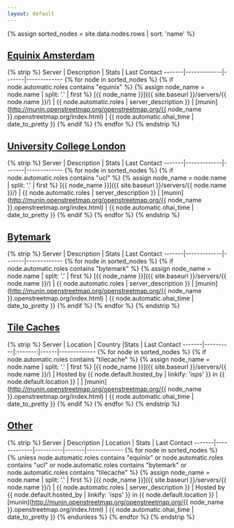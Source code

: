```yaml
---
layout: default
---
```


{% assign sorted_nodes = site.data.nodes.rows | sort: 'name' %}

## [Equinix Amsterdam](#equinix-am6)

{% strip %}
Server | Description | Stats | Last Contact
-------|-------------|-------|-------------
{% for node in sorted_nodes %}
{% if node.automatic.roles contains "equinix" %}
{% assign node_name = node.name | split: '.' | first %}
[{{ node_name }}]({{ site.baseurl }}/servers/{{ node.name }}/) | {{ node.automatic.roles | server_description }} | [munin](http://munin.openstreetmap.org/openstreetmap.org/{{ node_name }}.openstreetmap.org/index.html) | {{ node.automatic.ohai_time | date_to_pretty }}
{% endif %}
{% endfor %}
{% endstrip %}

## [University College London](#ucl-slough)

{% strip %}
Server | Description | Stats | Last Contact
-------|-------------|-------|-------------
{% for node in sorted_nodes %}
{% if node.automatic.roles contains "ucl" %}
{% assign node_name = node.name | split: '.' | first %}
[{{ node_name }}]({{ site.baseurl }}/servers/{{ node.name }}/) | {{ node.automatic.roles | server_description }} | [munin](http://munin.openstreetmap.org/openstreetmap.org/{{ node_name }}.openstreetmap.org/index.html) | {{ node.automatic.ohai_time | date_to_pretty }}
{% endif %}
{% endfor %}
{% endstrip %}

## [Bytemark](#bytemark)

{% strip %}
Server | Description | Stats | Last Contact
-------|-------------|-------|-------------
{% for node in sorted_nodes %}
{% if node.automatic.roles contains "bytemark" %}
{% assign node_name = node.name | split: '.' | first %}
[{{ node_name }}]({{ site.baseurl }}/servers/{{ node.name }}/) | {{ node.automatic.roles | server_description }} | [munin](http://munin.openstreetmap.org/openstreetmap.org/{{ node_name }}.openstreetmap.org/index.html) | {{ node.automatic.ohai_time | date_to_pretty }}
{% endif %}
{% endfor %}
{% endstrip %}

## [Tile Caches](#tile-caches)

{% strip %}
Server | Location | Country |Stats | Last Contact
-------|----------|:-------:|------|-------------
{% for node in sorted_nodes %}
{% if node.automatic.roles contains "tilecache" %}
{% assign node_name = node.name | split: '.' | first %}
[{{ node_name }}]({{ site.baseurl }}/servers/{{ node.name }}/) | Hosted by {{ node.default.hosted_by | linkify: 'isps' }} in {{ node.default.location }} | <span class="flag-icon flag-icon-{{ node.override.country }}"></span> | [munin](http://munin.openstreetmap.org/openstreetmap.org/{{ node_name }}.openstreetmap.org/index.html) | {{ node.automatic.ohai_time | date_to_pretty }}
{% endif %}
{% endfor %}
{% endstrip %}


## [Other](#other)

{% strip %}
Server | Description | Location | Stats | Last Contact
-------|-------------|----------|-------|-------------
{% for node in sorted_nodes %}
{% unless node.automatic.roles contains "equinix" or node.automatic.roles contains "ucl" or node.automatic.roles contains "bytemark" or node.automatic.roles contains "tilecache" %}
{% assign node_name = node.name | split: '.' | first %}
[{{ node_name }}]({{ site.baseurl }}/servers/{{ node.name }}/) | {{ node.automatic.roles | server_description }} | Hosted by {{ node.default.hosted_by | linkify: 'isps' }} in {{ node.default.location }} | [munin](http://munin.openstreetmap.org/openstreetmap.org/{{ node_name }}.openstreetmap.org/index.html) | {{ node.automatic.ohai_time | date_to_pretty }}
{% endunless %}
{% endfor %}
{% endstrip %}
